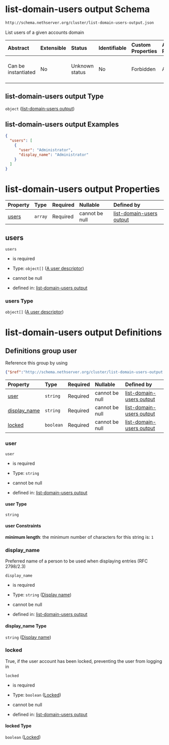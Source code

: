 # list-domain-users output Schema

```txt
http://schema.nethserver.org/cluster/list-domain-users-output.json
```

List users of a given accounts domain

| Abstract            | Extensible | Status         | Identifiable | Custom Properties | Additional Properties | Access Restrictions | Defined In                                                                                    |
| :------------------ | :--------- | :------------- | :----------- | :---------------- | :-------------------- | :------------------ | :-------------------------------------------------------------------------------------------- |
| Can be instantiated | No         | Unknown status | No           | Forbidden         | Allowed               | none                | [list-domain-users-output.json](cluster/list-domain-users-output.json "open original schema") |

## list-domain-users output Type

`object` ([list-domain-users output](list-domain-users-output.md))

## list-domain-users output Examples

```json
{
  "users": [
    {
      "user": "Administrator",
      "display_name": "Administrator"
    }
  ]
}
```

# list-domain-users output Properties

| Property        | Type    | Required | Nullable       | Defined by                                                                                                                                                      |
| :-------------- | :------ | :------- | :------------- | :-------------------------------------------------------------------------------------------------------------------------------------------------------------- |
| [users](#users) | `array` | Required | cannot be null | [list-domain-users output](list-domain-users-output-properties-users.md "http://schema.nethserver.org/cluster/list-domain-users-output.json#/properties/users") |

## users



`users`

*   is required

*   Type: `object[]` ([A user descriptor](list-domain-users-output-defs-a-user-descriptor.md))

*   cannot be null

*   defined in: [list-domain-users output](list-domain-users-output-properties-users.md "http://schema.nethserver.org/cluster/list-domain-users-output.json#/properties/users")

### users Type

`object[]` ([A user descriptor](list-domain-users-output-defs-a-user-descriptor.md))

# list-domain-users output Definitions

## Definitions group user

Reference this group by using

```json
{"$ref":"http://schema.nethserver.org/cluster/list-domain-users-output.json#/$defs/user"}
```

| Property                       | Type      | Required | Nullable       | Defined by                                                                                                                                                                                                      |
| :----------------------------- | :-------- | :------- | :------------- | :-------------------------------------------------------------------------------------------------------------------------------------------------------------------------------------------------------------- |
| [user](#user)                  | `string`  | Required | cannot be null | [list-domain-users output](list-domain-users-output-defs-a-user-descriptor-properties-user.md "http://schema.nethserver.org/cluster/list-domain-users-output.json#/$defs/user/properties/user")                 |
| [display\_name](#display_name) | `string`  | Required | cannot be null | [list-domain-users output](list-domain-users-output-defs-a-user-descriptor-properties-display-name.md "http://schema.nethserver.org/cluster/list-domain-users-output.json#/$defs/user/properties/display_name") |
| [locked](#locked)              | `boolean` | Required | cannot be null | [list-domain-users output](list-domain-users-output-defs-a-user-descriptor-properties-locked.md "http://schema.nethserver.org/cluster/list-domain-users-output.json#/$defs/user/properties/locked")             |

### user



`user`

*   is required

*   Type: `string`

*   cannot be null

*   defined in: [list-domain-users output](list-domain-users-output-defs-a-user-descriptor-properties-user.md "http://schema.nethserver.org/cluster/list-domain-users-output.json#/$defs/user/properties/user")

#### user Type

`string`

#### user Constraints

**minimum length**: the minimum number of characters for this string is: `1`

### display\_name

Preferred name of a person to be used when displaying entries (RFC 2798/2.3)

`display_name`

*   is required

*   Type: `string` ([Display name](list-domain-users-output-defs-a-user-descriptor-properties-display-name.md))

*   cannot be null

*   defined in: [list-domain-users output](list-domain-users-output-defs-a-user-descriptor-properties-display-name.md "http://schema.nethserver.org/cluster/list-domain-users-output.json#/$defs/user/properties/display_name")

#### display\_name Type

`string` ([Display name](list-domain-users-output-defs-a-user-descriptor-properties-display-name.md))

### locked

True, if the user account has been locked, preventing the user from logging in

`locked`

*   is required

*   Type: `boolean` ([Locked](list-domain-users-output-defs-a-user-descriptor-properties-locked.md))

*   cannot be null

*   defined in: [list-domain-users output](list-domain-users-output-defs-a-user-descriptor-properties-locked.md "http://schema.nethserver.org/cluster/list-domain-users-output.json#/$defs/user/properties/locked")

#### locked Type

`boolean` ([Locked](list-domain-users-output-defs-a-user-descriptor-properties-locked.md))
